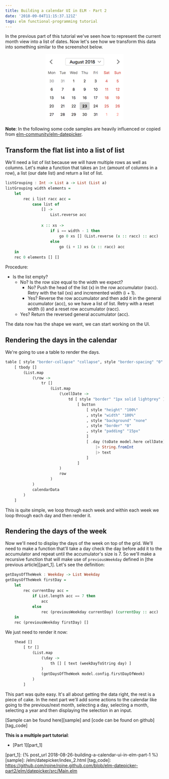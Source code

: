 ```yaml
---
title: Building a calendar UI in ELM - Part 2
date: '2018-09-04T11:15:37.121Z'
tags: elm functional-programming tutorial
---
```

In the previous part of this tutorial we've seen how to represent the current month view into a list of dates. 
Now let's see how we transform this data into something similar to the screenshot below.

<center><img src="./screenshot_1.png" alt="Typical calendar view" width="250"/></center>

__Note__: In the following some code samples are heavily influenced or copied from [elm-community/elm-datepicker][1].

## Transform the flat list into a list of list
We'll need a list of list because we will have multiple rows as well as columns. Let's make a function that takes an `Int` (amount of columns
in a row), a list (our date list) and return a list of list.
```haskell
listGrouping : Int -> List a -> List (List a)
listGrouping width elements =
    let
        rec i list racc acc =
            case list of
                [] ->
                    List.reverse acc

                x :: xs ->
                    if i == width - 1 then
                        go 0 xs [] (List.reverse (x :: racc) :: acc)
                    else
                        go (i + 1) xs (x :: racc) acc
    in
    rec 0 elements [] []
```
Procedure:
- Is the list empty?
    - No? Is the row size equal to the width we expect?
        - No? Push the head of the list (x) in the row accumulator (racc). Retry with the tail (xs) and incremented width (i + 1).
        - Yes? Reverse the row accumulator and then add it in the general accumulator (acc), so we have a list of list. 
        Retry with a reset width (i) and a reset row accumulator (racc).
    - Yes? Return the reversed general accumulator (acc).
    
The data now has the shape we want, we can start working on the UI.

## Rendering the days in the calendar
We're going to use a table to render the days.
```haskell
table [ style "border-collapse" "collapse", style "border-spacing" "0" ]
    [ tbody []
        (List.map
            (\row ->
                tr []
                    (List.map
                        (\cellDate ->
                            td [ style "border" "1px solid lightgrey" ]
                                [ button
                                    [ style "height" "100%"
                                    , style "width" "100%"
                                    , style "background" "none"
                                    , style "border" "0"
                                    , style "padding" "15px"
                                    ]
                                    [ .day (toDate model.here cellDate)
                                        |> String.fromInt
                                        |> text
                                    ]
                                ]
                        )
                        row
                    )
            )
            calendarData
        )
    ]
```
This is quite simple, we loop through each week and within each week we loop through each day and then render it.


## Rendering the days of the week
Now we'll need to display the days of the week on top of the grid. We'll need to make a function that'll take a day
check the day before add it to the accumulator and repeat until the accumulator's size is 7.
So we'll make a recursive function that will make use of `previousWeekday`
defined in [the previous article][part_1]. Let's see the definition:
```haskell
getDaysOfTheWeek : Weekday -> List Weekday
getDaysOfTheWeek firstDay =
    let
        rec currentDay acc =
            if List.length acc == 7 then
                acc
            else
                rec (previousWeekday currentDay) (currentDay :: acc)
    in
    rec (previousWeekday firstDay) []
```
We just need to render it now:
```haskell
    thead []
        [ tr []
            (List.map
                (\day ->
                    th [] [ text (weekDayToString day) ]
                )
                (getDaysOfTheWeek model.config.firstDayOfWeek)
            )
        ]
```

This part was quite easy. It's all about getting the data right, the rest is a piece of cake. In the next part we'll
add some actions to the calendar like going to the previous/next month, selecting a day, selecting a month, selecting a year and
then displaying the selection in an input.

[Sample can be found here][sample] and [code can be found on github][tag_code]

__This is a multiple part tutorial__:
- [Part 1][part_1]


[1]: https://github.com/elm-community/elm-datepicker
[part_1]: {% post_url 2018-08-26-building-a-calendar-ui-in-elm-part-1 %}
[sample]: /elm/datepicker/index_2.html
[tag_code]: https://github.com/roine/roine.github.com/blob/elm-datepicker-part2/elm/datepicker/src/Main.elm